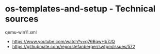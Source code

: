 # os-templates-and-setup - Technical sources

qemu-win11.xml
- https://www.youtube.com/watch?v=q76BqwHb7JQ
- https://githubmate.com/repo/stefanberger/swtpm/issues/572
